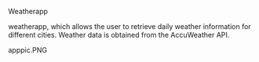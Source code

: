 Weatherapp

weatherapp, which allows the user to retrieve daily weather information for different cities.
Weather data is obtained from the AccuWeather API.

apppic.PNG
